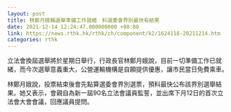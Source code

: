 ```yaml
---
layout: post
title: 林鄭月娥稱選舉準備工作就緒　料選委會界別最快有結果
date: 2021-12-14 12:24:47.000000000 +08:00
link: https://news.rthk.hk/rthk/ch/component/k2/1624118-20211214.htm
categories: rthk
---
```


立法會換屆選舉將於星期日舉行，行政長官林鄭月娥說，目前一切準備工作已就緒，而今次選舉意義重大，公營運輸機構是自願提供優惠，讓市民當日免費乘車。

林鄭月娥說，投票結束後會先點算選委會界別選票，預料最快公布該界別選舉結果。她又表示，會親自為新一屆90名立法會議員監誓，並出席下月12日的首次立法會大會會議，回應議員提問。
